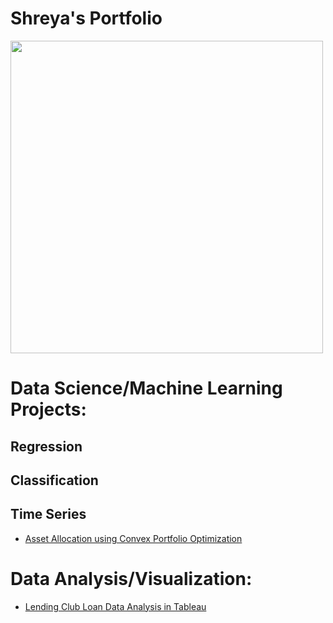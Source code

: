 # Shreya's Portfolio

<img src= "Plots/13.png" width = '500'>


# Data Science/Machine Learning Projects:

## Regression 


## Classification 


## Time Series 
- [Asset Allocation using Convex Portfolio Optimization](https://github.com/Shreyav29/Portfolio_Optimization)

# Data Analysis/Visualization:
- [Lending Club Loan Data Analysis in Tableau]()


